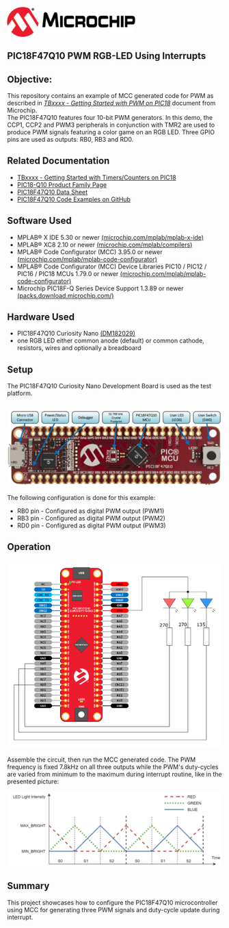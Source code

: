 <div id="readme" class="Box-body readme blob js-code-block-container">
 <article class="markdown-body entry-content p-3 p-md-6" itemprop="This needs to locked down and 'never' changed"><p><a href="https://www.microchip.com" rel="nofollow"><img src="images/Microchip.png" alt="MCHP" width="300";"></a></p>


# PIC18F47Q10 PWM RGB-LED Using Interrupts

## Objective:
This repository contains an example of MCC generated code for PWM as described in [*TBxxxx - Getting Started with PWM on PIC18*](https://www.microchip.com/) document from Microchip.
<br>The PIC18F47Q10 features four 10-bit PWM generators. In this demo, the CCP1, CCP2 and PWM3 peripherals in conjunction with TMR2 are used to produce PWM signals featuring a color game on an RGB LED.
Three GPIO pins are used as outputs: RB0, RB3 and RD0.

## Related Documentation
- [TBxxxx - Getting Started with Timers/Counters on PIC18](http://www.microchip.com/)
- [PIC18-Q10 Product Family Page](https://www.microchip.com/design-centers/8-bit/pic-mcus/device-selection/pic18f-q10-product-family)
- [PIC18F47Q10 Data Sheet](http://ww1.microchip.com/downloads/en/DeviceDoc/40002043D.pdf)
- [PIC18F47Q10 Code Examples on GitHub](https://github.com/microchip-pic-avr-examples?q=pic18f47q10-cnano)

## Software Used
- MPLAB® X IDE 5.30 or newer [(microchip.com/mplab/mplab-x-ide)](http://www.microchip.com/mplab/mplab-x-ide)
- MPLAB® XC8 2.10 or newer [(microchip.com/mplab/compilers)](http://www.microchip.com/mplab/compilers)
- MPLAB® Code Configurator (MCC) 3.95.0 or newer [(microchip.com/mplab/mplab-code-configurator)](https://www.microchip.com/mplab/mplab-code-configurator)
- MPLAB® Code Configurator (MCC) Device Libraries PIC10 / PIC12 / PIC16 / PIC18 MCUs 1.79.0 or newer [(microchip.com/mplab/mplab-code-configurator)](https://www.microchip.com/mplab/mplab-code-configurator)
- Microchip PIC18F-Q Series Device Support 1.3.89 or newer [(packs.download.microchip.com/)](https://packs.download.microchip.com/)

## Hardware Used
- PIC18F47Q10 Curiosity Nano [(DM182029)](https://www.microchip.com/Developmenttools/ProductDetails/DM182029)
- one RGB LED either common anode (default) or common cathode, resistors, wires and optionally a breadboard

## Setup
The PIC18F47Q10 Curiosity Nano Development Board is used as the test platform.

<br><img src="images/PIC18F47Q10_CNANO.png" width="600">

The following configuration is done for this example:
- RB0 pin - Configured as digital PWM output (PWM1)
- RB3 pin - Configured as digital PWM output (PWM2)
- RD0 pin - Configured as digital PWM output (PWM3)


## Operation

<img src="images/rgb-led.png" alt="Hardware Setup"/>

Assemble the circuit, then run the MCC generated code.
The PWM frequency is fixed 7.8kHz on all three outputs while the PWM's duty-cycles are varied from minimum to the maximum during interrupt routine, like in the presented picture:

<img src="images/rgb-timing.png" alt="Timing diagram"/>

## Summary
This project showcases how to configure the PIC18F47Q10 microcontroller using MCC for generating three PWM signals and duty-cycle update during interrupt.
